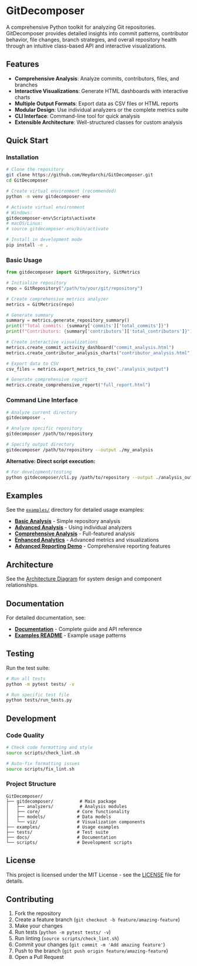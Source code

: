 # GitDecomposer

A comprehensive Python toolkit for analyzing Git repositories. GitDecomposer provides detailed insights into commit patterns, contributor behavior, file changes, branch strategies, and overall repository health through an intuitive class-based API and interactive visualizations.

## Features

- **Comprehensive Analysis**: Analyze commits, contributors, files, and branches
- **Interactive Visualizations**: Generate HTML dashboards with interactive charts
- **Multiple Output Formats**: Export data as CSV files or HTML reports
- **Modular Design**: Use individual analyzers or the complete metrics suite
- **CLI Interface**: Command-line tool for quick analysis
- **Extensible Architecture**: Well-structured classes for custom analysis

## Quick Start

### Installation

```bash
# Clone the repository
git clone https://github.com/Heydarchi/GitDecomposer.git
cd GitDecomposer

# Create virtual environment (recommended)
python -m venv gitdecomposer-env

# Activate virtual environment
# Windows:
gitdecomposer-env\Scripts\activate
# macOS/Linux:
# source gitdecomposer-env/bin/activate

# Install in development mode
pip install -e .
```

### Basic Usage

```python
from gitdecomposer import GitRepository, GitMetrics

# Initialize repository
repo = GitRepository("/path/to/your/git/repository")

# Create comprehensive metrics analyzer
metrics = GitMetrics(repo)

# Generate summary
summary = metrics.generate_repository_summary()
print(f"Total commits: {summary['commits']['total_commits']}")
print(f"Contributors: {summary['contributors']['total_contributors']}")

# Create interactive visualizations
metrics.create_commit_activity_dashboard("commit_analysis.html")
metrics.create_contributor_analysis_charts("contributor_analysis.html")

# Export data to CSV
csv_files = metrics.export_metrics_to_csv("./analysis_output")

# Generate comprehensive report
metrics.create_comprehensive_report("full_report.html")
```

### Command Line Interface

```bash
# Analyze current directory
gitdecomposer .

# Analyze specific repository
gitdecomposer /path/to/repository

# Specify output directory
gitdecomposer /path/to/repository --output ./my_analysis
```

**Alternative: Direct script execution:**

```bash
# For development/testing
python gitdecomposer/cli.py /path/to/repository --output ./analysis_output
```

## Examples

See the [`examples/`](examples/) directory for detailed usage examples:

- **[Basic Analysis](examples/basic_analysis.py)** - Simple repository analysis
- **[Advanced Analysis](examples/advanced_analysis.py)** - Using individual analyzers  
- **[Comprehensive Analysis](examples/comprehensive_analysis.py)** - Full-featured analysis
- **[Enhanced Analytics](examples/enhanced_analytics.py)** - Advanced metrics and visualizations
- **[Advanced Reporting Demo](examples/advanced_reporting_demo.py)** - Comprehensive reporting features

## Architecture

See the [Architecture Diagram](docs/architecture.puml) for system design and component relationships.

## Documentation

For detailed documentation, see:
- **[Documentation](docs/README.md)** - Complete guide and API reference
- **[Examples README](examples/README.md)** - Example usage patterns

## Testing

Run the test suite:

```bash
# Run all tests
python -m pytest tests/ -v

# Run specific test file
python tests/run_tests.py
```

## Development

### Code Quality

```bash
# Check code formatting and style
source scripts/check_lint.sh

# Auto-fix formatting issues
source scripts/fix_lint.sh
```

### Project Structure

```
GitDecomposer/
├── gitdecomposer/          # Main package
│   ├── analyzers/          # Analysis modules
│   ├── core/              # Core functionality
│   ├── models/            # Data models
│   └── viz/               # Visualization components
├── examples/              # Usage examples
├── tests/                 # Test suite
├── docs/                  # Documentation
└── scripts/               # Development scripts
```

## License

This project is licensed under the MIT License - see the [LICENSE](LICENSE) file for details.

## Contributing

1. Fork the repository
2. Create a feature branch (`git checkout -b feature/amazing-feature`)
3. Make your changes
4. Run tests (`python -m pytest tests/ -v`)
5. Run linting (`source scripts/check_lint.sh`)
6. Commit your changes (`git commit -m 'Add amazing feature'`)
7. Push to the branch (`git push origin feature/amazing-feature`)
8. Open a Pull Request
